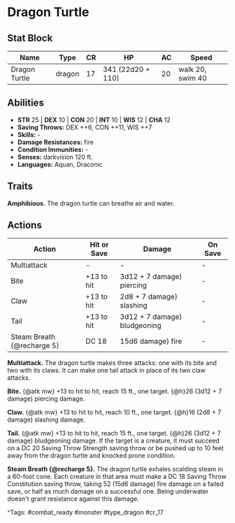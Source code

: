 # Dragon Turtle

## Stat Block

| Name | Type | CR | HP | AC | Speed |
|------|------|----|----|----|-------|
| Dragon Turtle | dragon | 17 | 341 (22d20 + 110) | 20 | walk 20, swim 40 |

## Abilities

- **STR** 25 | **DEX** 10 | **CON** 20 | **INT** 10 | **WIS** 12 | **CHA** 12
- **Saving Throws:** DEX ++6, CON ++11, WIS ++7  
- **Skills:** -  
- **Damage Resistances:** fire  
- **Condition Immunities:** -  
- **Senses:** darkvision 120 ft.  
- **Languages:** Aquan, Draconic

## Traits

**Amphibious.** The dragon turtle can breathe air and water.


## Actions

| Action | Hit or Save | Damage | On Save |
|--------|--------------|--------|----------|
| Multiattack | - | - | - |
| Bite | +13 to hit | 3d12 + 7 damage) piercing | - |
| Claw | +13 to hit | 2d8 + 7 damage) slashing | - |
| Tail | +13 to hit | 3d12 + 7 damage) bludgeoning | - |
| Steam Breath {@recharge 5} | DC 18 | 15d6 damage) fire | - |

**Multiattack.** The dragon turtle makes three attacks: one with its bite and two with its claws. It can make one tail attack in place of its two claw attacks.

**Bite.** {@atk mw} +13 to hit to hit, reach 15 ft., one target. {@h}26 (3d12 + 7 damage) piercing damage.

**Claw.** {@atk mw} +13 to hit to hit, reach 10 ft., one target. {@h}16 (2d8 + 7 damage) slashing damage.

**Tail.** {@atk mw} +13 to hit to hit, reach 15 ft., one target. {@h}26 (3d12 + 7 damage) bludgeoning damage. If the target is a creature, it must succeed on a DC 20 Saving Throw Strength saving throw or be pushed up to 10 feet away from the dragon turtle and knocked prone condition.

**Steam Breath {@recharge 5}.** The dragon turtle exhales scalding steam in a 60-foot cone. Each creature in that area must make a DC 18 Saving Throw Constitution saving throw, taking 52 (15d6 damage) fire damage on a failed save, or half as much damage on a successful one. Being underwater doesn't grant resistance against this damage.


^Tags: #combat_ready #monster #type_dragon #cr_17